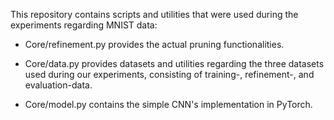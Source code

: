 This repository contains scripts and utilities that were used during the experiments regarding MNIST data:

- Core/refinement.py provides the actual pruning functionalities. 

- Core/data.py provides datasets and utilities regarding the three datasets used during our experiments, consisting of training-, refinement-, and evaluation-data.

- Core/model.py contains the simple CNN's implementation in PyTorch. 

